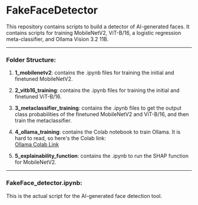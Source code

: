 # FakeFaceDetector

This repository contains scripts to build a detector of AI-generated faces. It contains scripts for training MobileNetV2, ViT-B/16, a logistic regression meta-classifier, and Ollama Vision 3.2 11B.

---

### Folder Structure:

1. **1_mobilenetv2**: contains the .ipynb files for training the initial and finetuned MobileNetV2.

2. **2_vitb16_training**: contains the .ipynb files for training the initial and finetuned ViT-B/16.

3. **3_metaclassifier_training**: contains the .ipynb files to get the output class probabilities of the finetuned MobileNetV2 and ViT-B/16, and then train the metaclassifier.

4. **4_ollama_training**: contains the Colab notebook to train Ollama. It is hard to read, so here's the Colab link:  
   [Ollama Colab Link](https://colab.research.google.com/drive/1tbjbCWS1HfsIwGTot9oaD4LVRn6ipGPU?usp=sharing)

5. **5_explainability_function**: contains the .ipynb to run the SHAP function for MobileNetV2.

---

### FakeFace_detector.ipynb:

This is the actual script for the AI-generated face detection tool.
